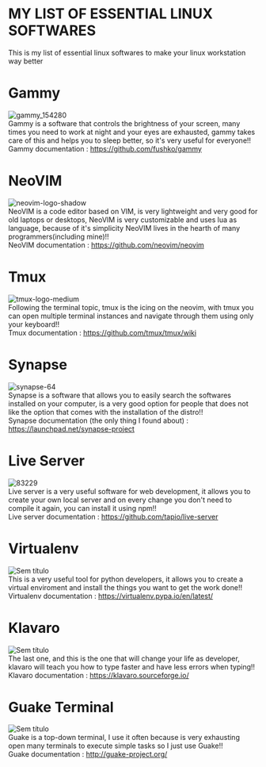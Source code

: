 # MY LIST OF ESSENTIAL LINUX SOFTWARES
This is my list of essential linux softwares to make your linux workstation way better

# Gammy
![gammy_154280](https://github.com/rlimazzz/essentialslinux/assets/85703424/216ba5dd-40eb-4e1c-be26-7546096c4d8f)
<br>Gammy is a software that controls the brightness of your screen, many times you need to work at night and your eyes are exhausted, gammy takes care of this and helps you to sleep better, so it's very useful for everyone!!<br>Gammy documentation : https://github.com/fushko/gammy

# NeoVIM
![neovim-logo-shadow](https://github.com/rlimazzz/essentialslinux/assets/85703424/6568ae42-8923-4be8-87fa-72ecd95be347)
<br>NeoVIM is a code editor based on VIM, is very lightweight and very good for old laptops or desktops, NeoVIM is very customizable and uses lua as language, because of it's simplicity NeoVIM lives in the hearth of many programmers(including mine)!!
<br>NeoVIM documentation : https://github.com/neovim/neovim

# Tmux
![tmux-logo-medium](https://github.com/rlimazzz/essentialslinux/assets/85703424/3bc5956c-b3f7-41c9-b035-e5270ff83aad)
<br>Following the terminal topic, tmux is the icing on the neovim, with tmux you can open multiple terminal instances and navigate through them using only your keyboard!!
<br>Tmux documentation :  https://github.com/tmux/tmux/wiki

# Synapse
![synapse-64](https://github.com/rlimazzz/essentialslinux/assets/85703424/7ab13032-3294-49a9-b55b-251a1b1fc4ce)
<br>Synapse is a software that allows you to easily search the softwares installed on your computer, is a very good option for people that does not like the option that comes with the installation of the distro!!
<br> Synapse documentation (the only thing I found about) : https://launchpad.net/synapse-project 

# Live Server
![83229](https://github.com/rlimazzz/essentialslinux/assets/85703424/46b7f5ce-860c-497b-872f-b99eb545361f)
<br> Live server is a very useful software for web development, it allows you to create your own local server and on every change you don't need to compile it again, you can install it using npm!!
<br> Live server documentation : https://github.com/tapio/live-server

# Virtualenv
![Sem título](https://github.com/rlimazzz/essentialslinux/assets/85703424/f76c0062-e911-4a7f-90c0-c569d40bd0a5)
<br>This is a very useful tool for python developers, it allows you to create a virtual enviroment and install the things you want to get the work done!!
<br>Virtualenv documentation : https://virtualenv.pypa.io/en/latest/

# Klavaro
![Sem título](https://github.com/rlimazzz/essentialslinux/assets/85703424/e3c9366d-e5da-4891-9e1c-3f8701dcecab)
<br>The last one, and this is the one that will change your life as developer, klavaro will teach you how to type faster and have less errors when typing!!
<br> Klavaro documentation : https://klavaro.sourceforge.io/

# Guake Terminal
![Sem título](https://github.com/rlimazzz/essentialslinux/assets/85703424/643ebe41-cab4-410b-92ae-f6c02e6b31db)
<br>Guake is a top-down terminal, I use it often because is very exhausting open many terminals to execute simple tasks so I just use Guake!!
<br>Guake documentation : http://guake-project.org/
